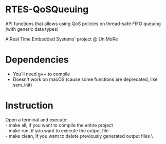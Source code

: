 # RTES-QoSQueuing
API functions that allows using QoS policies on thread-safe FIFO queuing (with generic data types)

A Real Time Embedded Systems' project @ UniMoRe

# Dependencies
- You'll need g++ to compile
- Doesn't work on macOS (cause some functions are deprecated, like sem_init)

# Instruction
Open a terminal and execute: \
    - make all, if you want to compile the entire project \
    - make run, if you want to execute the output file \
    - make clean, if you want to delete previously generated output files \
